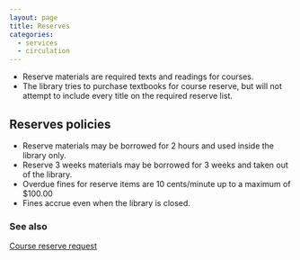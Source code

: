```yaml
---
layout: page
title: Reserves
categories: 
  - services
  - circulation
---
```

<ul>
<li>Reserve materials are required texts and readings for courses.</li>
<li>The library tries to purchase textbooks for course reserve, but will not attempt to include every title on the required reserve list.</li>
</ul>
<h2>Reserves policies</h2>
<ul>
<li>Reserve materials may be borrowed for 2 hours and used inside the library only.</li>
<li>Reserve 3 weeks materials may be borrowed for 3 weeks and taken out of the library.</li>
<li>Overdue fines for reserve items are 10 cents/minute up to a maximum of $100.00</li>
<li>Fines accrue even when the library is closed.</li>
</ul>
<h3>See also</h3>
<p><a href="https://library.citytech.cuny.edu/services/faculty/teaching/course/reserveForm.html">Course reserve request</a></p>
